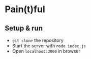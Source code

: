 # Pain(t)ful
## Setup & run
* `git clone` the repository
* Start the server with `node index.js`
* Open `localhost:3000` in browser
